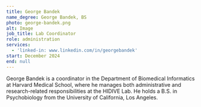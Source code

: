 ```yaml
---
title: George Bandek
name_degree: George Bandek, BS
photo: george-bandek.png
alt: Image
job_title: Lab Coordinator
role: administration
services:
  - 'linked-in: www.linkedin.com/in/georgebandek'
start: December 2024
end: null
---
```

George Bandek is a coordinator in the Department of Biomedical Informatics at Harvard Medical School, where he manages both administrative and research-related responsibilities at the HIDIVE Lab. He holds a B.S. in Psychobiology from the University of California, Los Angeles.
